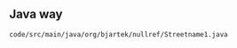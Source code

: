 ## Java way

<pre><code contenteditable class="java">code/src/main/java/org/bjartek/nullref/Streetname1.java</code></pre>
